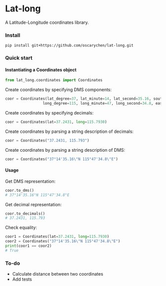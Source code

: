 # Lat-long

A Latitude-Longitude coordinates library.

### Install

```
pip install git+https://github.com/oscarychen/lat-long.git
```

### Quick start

#### Instantiating a Coordinates object

```python
from lat_long.coordinates import Coordinates
```

Create coordinates by specifying DMS components:

```python
coor = Coordinates(lat_degree=37, lat_minute=14, lat_second=35.16, south_north='N',
                 long_degree=115, long_minute=47, long_second=34.8, east_west='E')
```

Create coordinates by specifying decimals:

```python
coor = Coordinates(lat=37.2431, long=115.7930)
```

Create coordinates by parsing a string description of decimals:

```python
coor = Coordinates("37.2431, 115.793")
```

Create coordinates by parsing a string description of DMS:

```python
coor = Coordinates("37°14'35.16\"N 115°47'34.8\"E")
```

#### Usage

Get DMS representation:

```python
coor.to_dms()
# 37°14'35.16"N 115°47'34.8"E
```

Get decimal representation:

```python
coor.to_decimals()
# 37.2431, 115.793
```

Check equality:

```python
coor1 = Coordinates(lat=37.2431, long=115.7930)
coor2 = Coordinates("37°14'35.16\"N 115°47'34.8\"E")
print(coor1 == coor2)
# True
```

### To-do

- Calculate distance between two coordinates
- Add tests

```

```
